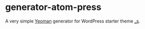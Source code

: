 # generator-atom-press

A very simple [Yeoman](http://yeoman.io) generator for WordPress starter theme [_s](github.com/automattic/_s).


## 
